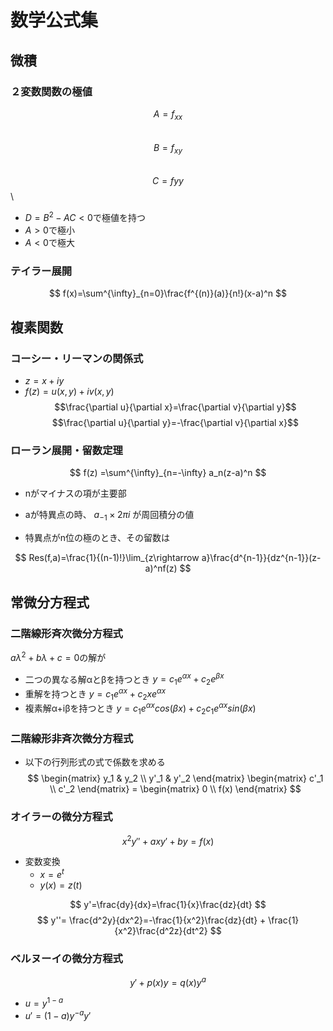 # 数学公式集
## 微積
### ２変数関数の極値

$$A = f_{xx}$$\
$$B = f_{xy}$$\
$$C=f{yy}$$\

* $D=B^2-AC<0$で極値を持つ
* $A>0$で極小
* $A<0$で極大

### テイラー展開
$$
f(x)=\sum^{\infty}_{n=0}\frac{f^{(n)}(a)}{n!}(x-a)^n
$$
## 複素関数
### コーシー・リーマンの関係式
* $z=x+iy$
* $f(z)=u(x,y)+iv(x,y)$
$$\frac{\partial u}{\partial x}=\frac{\partial v}{\partial y}$$
$$\frac{\partial u}{\partial y}=-\frac{\partial v}{\partial x}$$


### ローラン展開・留数定理
$$ f(z) =\sum^{\infty}_{n=-\infty} a_n(z-a)^n $$


* nがマイナスの項が主要部  
* aが特異点の時、
$a_{-1}\times 2\pi i$
が周回積分の値

* 特異点がn位の極のとき、その留数は


$$
Res(f,a)=\frac{1}{(n-1)!}\lim_{z\rightarrow a}\frac{d^{n-1}}{dz^{n-1}}(z-a)^nf(z)
$$


## 常微分方程式

### 二階線形斉次微分方程式
$aλ^2+bλ+c=0$の解が 
* 二つの異なる解αとβを持つとき
$y = c_1e^{αx}+c_2e^{βx}$
* 重解を持つとき
$y = c_1e^{αx}+c_2xe^{αx}$
* 複素解α+iβを持つとき
$y = c_1e^{αx}cos(βx)+c_2c_1e^{αx}sin(βx)$

### 二階線形非斉次微分方程式
* 以下の行列形式の式で係数を求める
$$ 
\begin{matrix} 
    y_1 & y_2 \\
    y'_1 & y'_2
\end{matrix}
\begin{matrix} 
    c'_1 \\
    c'_2
\end{matrix}
=
\begin{matrix} 
    0 \\
    f(x)
\end{matrix}
$$


### オイラーの微分方程式


$$
x^2y''+axy'+by=f(x)
$$

* 変数変換
  * $x=e^t$ 
  * $y(x)=z(t)$


$$
y'=\frac{dy}{dx}=\frac{1}{x}\frac{dz}{dt}
$$
$$
y''= \frac{d^2y}{dx^2}=-\frac{1}{x^2}\frac{dz}{dt} + \frac{1}{x^2}\frac{d^2z}{dt^2}
$$


### ベルヌーイの微分方程式


$$
y'+p(x)y=q(x)y^a
$$


* $u = y^{1-a}$
* $u'=(1-a)y^{-a}y'$
